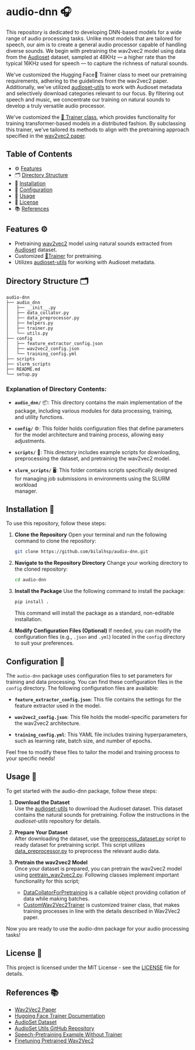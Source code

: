 # audio-dnn 🎧

This repository is dedicated to developing DNN-based models for a wide range of audio processing tasks. Unlike most models that are tailored for speech, our aim is to create a general audio processor capable of handling diverse sounds. We begin with pretraining the wav2vec2 model using data from the [Audioset](https://research.google.com/audioset/index.html) dataset, sampled at 48KHz — a higher rate than the typical 16KHz used for speech — to capture the richness of natural sounds.

We've customized the Hugging Face🤗 Trainer class to meet our pretraining requirements, adhering to the guidelines from the wav2vec2 paper. Additionally, we've utilized [audioset-utils](https://github.com/bilalhsp/audioset-utils.git) to work with Audioset metadata and selectively download categories relevant to our focus. By filtering out speech and music, we concentrate our training on natural sounds to develop a truly versatile audio processor.

We've customized the [🤗 Trainer class](https://huggingface.co/docs/transformers/en/main_classes/trainer), 
which provides functionality for training transformer-based models in a distributed fashion. 
By subclassing this trainer, we've tailored its methods to align with the pretraining approach 
specified in the [wav2vec2 paper](https://arxiv.org/abs/2006.11477).


## Table of Contents
- ⚙️ [Features](#features-)
- 🗂️ [Directory Structure](#directory-structure-)
- 🔧 [Installation](#installation-)
- 📄 [Configuration](#configuration-)
- 🚀 [Usage](#usage-)
- 📜 [License](#license-)
- 📚 [References](#references-)

## Features ⚙️
- Pretraining [wav2vec2](https://arxiv.org/abs/2006.11477) model using natural sounds extracted from [Audioset](https://research.google.com/audioset/index.html) dataset.
- Customized [🤗Trainer](https://huggingface.co/docs/transformers/en/main_classes/trainer) for pretraining.
- Utilizes 
  [audioset-utils](https://github.com/bilalhsp/audioset-utils.git) for working with 
  Audioset metadata.

## Directory Structure 🗂️

```plaintext
audio-dnn
├── audio_dnn
│   ├── __init__.py
│   ├── data_collator.py
│   ├── data_preprocessor.py
│   ├── helpers.py
│   ├── trainer.py
│   └── utils.py
├── config
│   ├── feature_extractor_config.json
│   ├── wav2vec2_config.json
│   └── training_config.yml
├── scripts
├── slurm_scripts
├── README.md
└── setup.py
```
### Explanation of Directory Contents:

- **`audio_dnn/`** 📦: This directory contains the main implementation of the  
  package, including various modules for data processing, training,  
  and utility functions.

- **`config/`** ⚙️: This folder holds configuration files that define parameters  
  for the model architecture and training process, allowing easy adjustments.

- **`scripts/`** 📜: This directory includes example scripts for downloading,  
  preprocessing the dataset, and pretraining the wav2vec2 model.

- **`slurm_scripts/`** 🖥️: This folder contains scripts specifically designed  
  for managing job submissions in environments using the SLURM workload  
  manager.  

## Installation 🔧

To use this repository, follow these steps:

1. **Clone the Repository**
   Open your terminal and run the following command to clone the repository:

   ```bash
   git clone https://github.com/bilalhsp/audio-dnn.git
    ```
2. **Navigate to the Repository Directory**
   Change your working directory to the cloned repository:

   ```bash
   cd audio-dnn
    ```
3. **Install the Package**
   Use the following command to install the package:

   ```bash
   pip install .
   ```
   This command will install the package as a standard, non-editable installation.
4. **Modify Configuration Files (Optional)**
   If needed, you can modify the configuration files (e.g., `.json` and `.yml`) located in the `config` directory to suit your preferences.  

## Configuration 📄

The `audio-dnn` package uses configuration files to set parameters for 
training and data processing. You can find these configuration files 
in the `config` directory. The following configuration files are available:

- **`feature_extractor_config.json`**: This file contains the settings for 
  the feature extractor used in the model.
  
- **`wav2vec2_config.json`**: This file holds the model-specific parameters 
  for the wav2vec2 architecture.
  
- **`training_config.yml`**: This YAML file includes training hyperparameters, 
  such as learning rate, batch size, and number of epochs.

Feel free to modify these files to tailor the model and training 
process to your specific needs!

## Usage 🚀

To get started with the audio-dnn package, follow these steps:

1. **Download the Dataset**  
   Use the [audioset-utils](https://github.com/bilalhsp/audioset-utils.git) to download the Audioset dataset. 
   This dataset contains the natural sounds for pretraining. 
   Follow the instructions in the *audioset-utils* repository for details. 

2. **Prepare Your Dataset**  
   After downloading the dataset, use the [preprocess_dataset.py](./scripts/preprocess_dataset.py) script to ready dataset for pretraining script.
   This script utilizes [data_preprocessor.py](./audio_dnn/data_preprocessor.py) to preprocess the relevant audio data.  

3. **Pretrain the wav2vec2 Model**  
   Once your dataset is prepared, you can pretrain the wav2vec2 model using [pretrain_wav2vec2.py](./scripts/pretrain_wav2vec2.py). Following classes implement important functionality for this script;
   - [DataCollatorForPretraining](./audio_dnn/data_collator.py) is a callable object providing collation of data while making batches.
   - [CustomWav2Vec2Trainer](./audio_dnn/trainer.py) is customized trainer class, that makes training processes in line with the details described in Wav2Vec2 paper.

Now you are ready to use the audio-dnn package for your audio processing tasks!

## License 📜

This project is licensed under the MIT License - see the [LICENSE](./LICENSE) file for details.


## References 📚

- [Wav2Vec2 Paper](https://arxiv.org/abs/2006.11477)
- [Hugging Face Trainer Documentation](https://huggingface.co/docs/transformers/en/main_classes/trainer)
- [AudioSet Dataset](https://research.google.com/audioset/)
- [AudioSet Utils GitHub Repository](https://github.com/bilalhsp/audioset-utils.git)
- [Speech-Pretraining Example Without Trainer](https://github.com/huggingface/transformers/blob/main/examples/pytorch/speech-pretraining/run_wav2vec2_pretraining_no_trainer.py)
- [Finetuning Pretrained Wav2Vec2](https://github.com/huggingface/blog/blob/main/fine-tune-wav2vec2-english.md)






